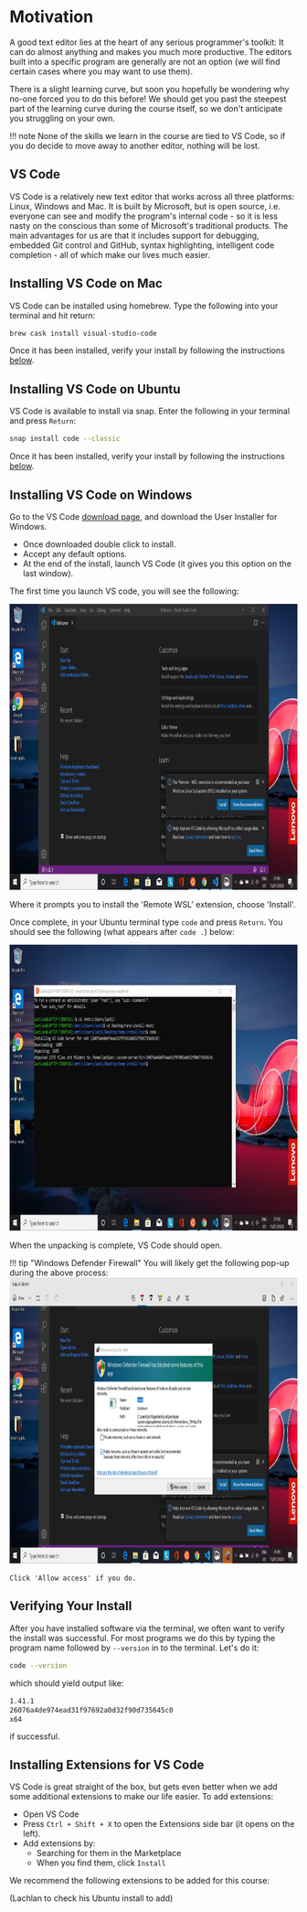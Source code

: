 <!-- markdownlint-disable MD033 -->
<!-- see https://github.com/DavidAnson/markdownlint for code to enable or disable rules -->
# Motivation

A good text editor lies at the heart of any serious programmer's toolkit: It can do almost anything and makes you much more productive.
The editors built into a specific program are generally are not an option (we will find certain cases where you may want to use them).

<!-- Please download, install it along with the necessary packages and stick with it for at least the duration of the course and assignment to get a feel for how it works. -->

There is a slight learning curve, but soon you hopefully be wondering why no-one forced you to do this before!
We should get you past the steepest part of the learning curve during the course itself, so we don't anticipate you struggling on your own.

!!! note
    None of the skills we learn in the course are tied to VS Code, so if you do decide to move away to another editor, nothing will be lost.

<!-- ## Installing Sublime Text

Go to the [downloads page](https://www.sublimetext.com/3) and download the live installer for your operating system.-->

## VS Code

VS Code is a relatively new text editor that works across all three platforms: Linux, Windows and Mac.
It is built by Microsoft, but is open source, i.e. everyone can see and modify the program's internal code - so it is less nasty on the conscious than some of Microsoft's traditional products.
The main advantages for us are that it includes support for debugging, embedded Git control and GitHub, syntax highlighting, intelligent code completion - all of which make our lives much easier.

## Installing VS Code on Mac

VS Code can be installed using homebrew. Type the following into your terminal and hit return:

```bash
brew cask install visual-studio-code
```

Once it has been installed, verify your install by following the instructions [below](#verify-install).

## Installing VS Code on Ubuntu

VS Code is available to install via snap. Enter the following in your terminal and press `Return`:

```bash
snap install code --classic
```

Once it has been installed, verify your install by following the instructions [below](#verify-install).

## Installing VS Code on Windows

Go to the VS Code [download page](https://code.visualstudio.com/download), and download the User Installer for Windows.

* Once downloaded double click to install.
* Accept any default options.
* At the end of the install, launch VS Code (it gives you this option on the last window).

The first time you launch VS code, you will see the following:

<img src="../img/misc-windows/99-vscode-wsl.jpg" class="center" height = "500">

Where it prompts you to install the 'Remote WSL' extension, choose 'Install'.

Once complete, in your Ubuntu terminal type `code` and press `Return`.
You should see the following (what appears after `code .`) below:

<img src="../img/misc-windows/98-code-on-ubuntu.jpg" class="center" height = "500">

When the unpacking is complete, VS Code should open.

<!-- markdownlint-capture -->
<!-- markdownlint-disable -->
!!! tip "Windows Defender Firewall"
    You will likely get the following pop-up during the above process:
    <img src="../img/misc-windows/97-allow-access-defender.jpg" class="center" height = "500">

    Click 'Allow access' if you do.
<!-- markdownlint-restore -->

## Verifying Your Install

After you have installed software via the terminal, we often want to verify the install was successful.
For most programs we do this by typing the program name followed by `--version` in to the terminal.
Let's do it:

``` bash
code --version
```

which should yield output like:

``` out
1.41.1
26076a4de974ead31f97692a0d32f90d735645c0
x64
```

if successful.

## Installing Extensions for VS Code

VS Code is great straight of the box, but gets even better when we add some additional extensions to make our life easier.
To add extensions:

* Open VS Code
* Press `Ctrl + Shift + X` to open the Extensions side bar (it opens on the left).
* Add extensions by:
  * Searching for them in the Marketplace
  * When you find them, click `Install`

We recommend the following extensions to be added for this course:

(Lachlan to check his Ubuntu install to add)
